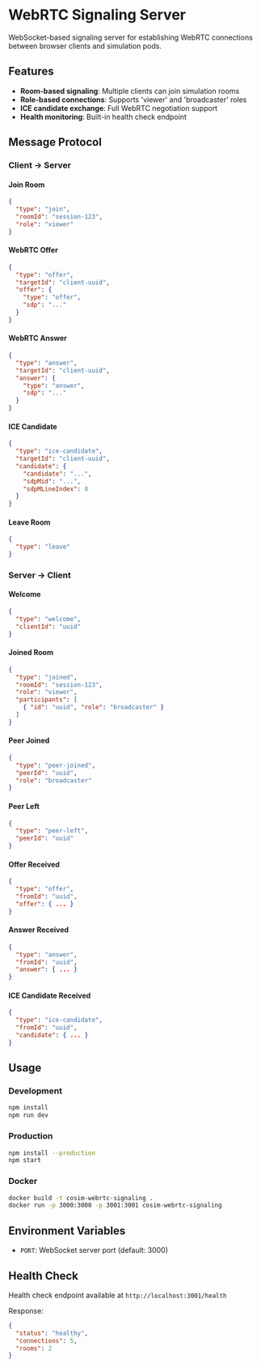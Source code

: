 # WebRTC Signaling Server

WebSocket-based signaling server for establishing WebRTC connections between browser clients and simulation pods.

## Features

- **Room-based signaling**: Multiple clients can join simulation rooms
- **Role-based connections**: Supports 'viewer' and 'broadcaster' roles
- **ICE candidate exchange**: Full WebRTC negotiation support
- **Health monitoring**: Built-in health check endpoint

## Message Protocol

### Client → Server

#### Join Room
```json
{
  "type": "join",
  "roomId": "session-123",
  "role": "viewer"
}
```

#### WebRTC Offer
```json
{
  "type": "offer",
  "targetId": "client-uuid",
  "offer": {
    "type": "offer",
    "sdp": "..."
  }
}
```

#### WebRTC Answer
```json
{
  "type": "answer",
  "targetId": "client-uuid",
  "answer": {
    "type": "answer",
    "sdp": "..."
  }
}
```

#### ICE Candidate
```json
{
  "type": "ice-candidate",
  "targetId": "client-uuid",
  "candidate": {
    "candidate": "...",
    "sdpMid": "...",
    "sdpMLineIndex": 0
  }
}
```

#### Leave Room
```json
{
  "type": "leave"
}
```

### Server → Client

#### Welcome
```json
{
  "type": "welcome",
  "clientId": "uuid"
}
```

#### Joined Room
```json
{
  "type": "joined",
  "roomId": "session-123",
  "role": "viewer",
  "participants": [
    { "id": "uuid", "role": "broadcaster" }
  ]
}
```

#### Peer Joined
```json
{
  "type": "peer-joined",
  "peerId": "uuid",
  "role": "broadcaster"
}
```

#### Peer Left
```json
{
  "type": "peer-left",
  "peerId": "uuid"
}
```

#### Offer Received
```json
{
  "type": "offer",
  "fromId": "uuid",
  "offer": { ... }
}
```

#### Answer Received
```json
{
  "type": "answer",
  "fromId": "uuid",
  "answer": { ... }
}
```

#### ICE Candidate Received
```json
{
  "type": "ice-candidate",
  "fromId": "uuid",
  "candidate": { ... }
}
```

## Usage

### Development
```bash
npm install
npm run dev
```

### Production
```bash
npm install --production
npm start
```

### Docker
```bash
docker build -t cosim-webrtc-signaling .
docker run -p 3000:3000 -p 3001:3001 cosim-webrtc-signaling
```

## Environment Variables

- `PORT`: WebSocket server port (default: 3000)

## Health Check

Health check endpoint available at `http://localhost:3001/health`

Response:
```json
{
  "status": "healthy",
  "connections": 5,
  "rooms": 2
}
```

